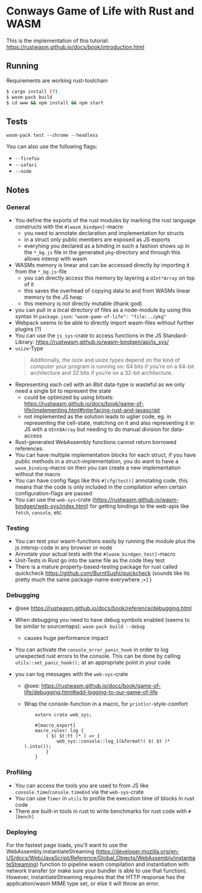 # Conways Game of Life with Rust and WASM

This is the implementation of this tutorial: https://rustwasm.github.io/docs/book/introduction.html

## Running

Requirements are working rust-toolchain

```sh
$ cargo install (?)
$ wasm-pack build
$ cd www && npm install && npm start
```

## Tests

`wasm-pack test --chrome --headless`

You can also use the following flags:

- `--firefox`
- `--safari`
- `--node`

## Notes

### General

- You define the exports of the rust modules by marking the rust language constructs with the `#[wasm_bindgen]`-macro
  - you need to annotate declaration and implementation for structs
  - in a struct only public members are exposed as JS exports
  - everyhing you declared as a binding in such a fashion shows up in the `*_bg.js` file in the generated `pkg`-directory and through this allows interop with wasm
- WASMs memory is linear and can be accessed directly by importing it from the `*_bg.js`-file
  - you can directly access this memory by layering a `UInt*Array` on top of it
  - this saves the overhead of copying data to and from WASMs linear memory to the JS heap
  - this memory is not directly mutable (thank god)
- you can pull in a local directory of files as a node-module by using this syntax in `package.json`: `"wasm-game-of-life": "file:../pkg"`
- Webpack seems to be able to directly import wasm-files without further plugins (?)
- You can use the `js_sys`-crate to access functions in the JS Standard-Library: https://rustwasm.github.io/wasm-bindgen/api/js_sys/
- `usize`-Type
  > Additionally, the isize and usize types depend on the kind of computer your program is running on: 64 bits if you’re on a 64-bit architecture and 32 bits if you’re on a 32-bit architecture.
- Representing each cell with an 8bit data-type is wasteful as we only need a single bit to represent the state
  - could be optimized by using bitsets: https://rustwasm.github.io/docs/book/game-of-life/implementing.html#interfacing-rust-and-javascript
  - not implemented as the solution leads to uglier code, eg. in representing the cell-state, matching on it and also representing it in JS with a `UInt8Array` but needing to do manual division for data-access
- Rust-generated WebAssembly functions cannot return borrowed references.
- You can have multiple implementation blocks for each struct, if you have public methods in a struct-implementation, you do want to have a `wasm_binding`-macro on then you can create a new implementation without the macro
- You can have config flags like this `#[cfg(test)]` annotating code, this means that the code is only included in the compilation when certain configuration-flags are passed
- You can use the `web-sys`-crate (https://rustwasm.github.io/wasm-bindgen/web-sys/index.html) for getting bindings to the web-apis like `fetch`, `console`, etc

### Testing

- You can test your wasm-functions easily by running the module plus the js interop-code in any browser or node
- Annotate your actual tests with the `#[wasm_bindgen_test]`-macro
- Unit-Tests in Rust go into the same file as the code they test
- There is a mature property-based-testing package for rust called quickcheck https://github.com/BurntSushi/quickcheck (sounds like its pretty much the same package-name everywhere ;=) )

### Debugging

- @see https://rustwasm.github.io/docs/book/reference/debugging.html
- When debugging you need to have debug symbols enabled (seems to be similar to sourcemaps): `wasm-pack build --debug`
  - causes huge performance impact
- You can activate the `console_error_panic_hook` in order to log unexpected rust errors to the console. This can be done by calling `utils::set_panic_hook();` at an appropriate point in your code
- you can log messages with the `web-sys`-crate

  - @see: https://rustwasm.github.io/docs/book/game-of-life/debugging.html#add-logging-to-our-game-of-life
  - Wrap the console-function in a macro, for `println!`-style-comfort

    ```rustwasm
        extern crate web_sys;

        #[macro_export]
        macro_rules! log {
            ( $( $t:tt )* ) => {
                web_sys::console::log_1(&format!( $( $t )* ).into());
            }
        }
    ```

### Profiling

- You can access the tools you are used to from JS like `console.time`/`console.timeEnd` via the `web-sys`-crate
- You can use `Timer` in `utils` to profile the execution time of blocks in rust code
- There are built-in tools in rust to write benchmarks for rust code with `#[bench]`

### Deploying

>

For the fastest page loads, you'll want to use the WebAssembly.instantiateStreaming (https://developer.mozilla.org/en-US/docs/Web/JavaScript/Reference/Global_Objects/WebAssembly/instantiateStreaming) function to pipeline wasm compilation and instantiation with network transfer (or make sure your bundler is able to use that function). However, instantiateStreaming requires that the HTTP response has the application/wasm MIME type set, or else it will throw an error.
